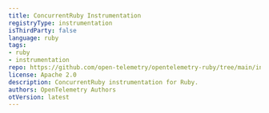 ```yaml
---
title: ConcurrentRuby Instrumentation
registryType: instrumentation
isThirdParty: false
language: ruby
tags:
- ruby
- instrumentation
repo: https://github.com/open-telemetry/opentelemetry-ruby/tree/main/instrumentation/concurrent_ruby
license: Apache 2.0
description: ConcurrentRuby instrumentation for Ruby.
authors: OpenTelemetry Authors
otVersion: latest
---
```

